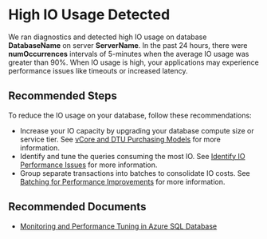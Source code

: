 <properties
    pageTitle="query execution/high IO usage"
    description="query execution/high IO usage"
    infoBubbleText="High IO usage detected. See details on the right."
    service="microsoft.sql"
    resource="servers"
    authors="ketho00"
    ms.author="ketho"
    displayOrder=""
    articleId="HiIOUsageIssue_3EE4845D-971B-4A4B-9D1E-64D8C0B54ABB"
    diagnosticScenario="SqlPerfTsg"
    selfHelpType="diagnostics"
    supportTopicIds="32749515, 32749520"
    resourceTags=""
    productPesIds="13491"
    cloudEnvironments="public,blackForest,fairfax,mooncake, usnat, ussec"
	ownershipId="AzureData_AzureSQLDB_Performance"
/>

# High IO Usage Detected

<!--issueDescription-->
We ran diagnostics and detected high IO usage on database **<!--$DatabaseName-->DatabaseName<!--/$DatabaseName-->** on server **<!--$ServerName-->ServerName<!--/$ServerName-->**. In the past 24 hours, there were **<!--$numOccurences-->numOccurrences<!--/$numOccurrences-->** intervals of 5-minutes when the average IO usage was greater than 90%. When IO usage is high, your applications may experience performance issues like timeouts or increased latency.
<!--/issueDescription-->

## **Recommended Steps**

To reduce the IO usage on your database, follow these recommendations:

* Increase your IO capacity by upgrading your database compute size or service tier. See [vCore and DTU Purchasing Models](https://docs.microsoft.com/azure/azure-sql/database/purchasing-models) for more information.
* Identify and tune the queries consuming the most IO. See [Identify IO Performance Issues](https://docs.microsoft.com/azure/azure-sql/database/monitoring-with-dmvs#identify-io-performance-issues) for more information.
* Group separate transactions into batches to consolidate IO costs. See [Batching for Performance Improvements](https://docs.microsoft.com/azure/azure-sql/performance-improve-use-batching) for more information.

## **Recommended Documents**

* [Monitoring and Performance Tuning in Azure SQL Database](https://docs.microsoft.com/azure/azure-sql/database/monitor-tune-overview)
